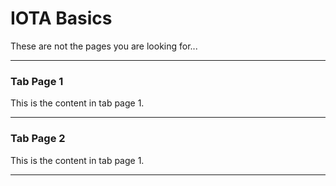 # IOTA Basics

These are not the pages you are looking for...


--------------------
### Tab Page 1

This is the content in tab page 1.

---
### Tab Page 2

This is the content in tab page 1.

--------------------
